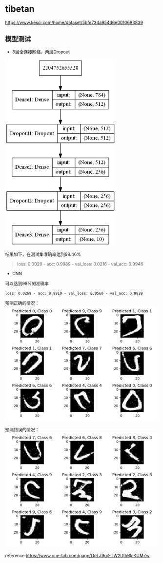 # tibetan
https://www.kesci.com/home/dataset/5bfe734a954d6e0010683839
## 模型测试

- 3层全连接网络，两层Dropout

![](https://github.com/yanqiangmiffy/tibetan/blob/master/assets/model_mlp.png)

结果如下，在测试集准确率达到99.46%

> loss: 0.0029 - acc: 0.9989 - val_loss: 0.0216 - val_acc: 0.9946

- CNN

可以达到98%的准确率
```text
loss: 0.0269 - acc: 0.9910 - val_loss: 0.0560 - val_acc: 0.9829
```

预测正确的情况：
![](https://github.com/yanqiangmiffy/tibetan/blob/master/assets/cnn_right.png)

预测错误的情况：
![](https://github.com/yanqiangmiffy/tibetan/blob/master/assets/cnn_false.png)


reference:https://www.one-tab.com/page/OeLJRrcFTW2DthBklKUMZw
